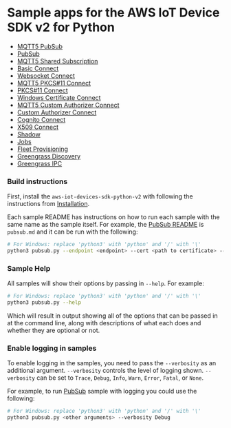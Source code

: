 # Sample apps for the AWS IoT Device SDK v2 for Python

* [MQTT5 PubSub](./mqtt5_pubsub.md)
* [PubSub](./pubsub.md)
* [MQTT5 Shared Subscription](./mqtt5_shared_subscription.md)
* [Basic Connect](./basic_connect.md)
* [Websocket Connect](./websocket_connect.md)
* [MQTT5 PKCS#11 Connect](./mqtt5_pkcs11_connect.md)
* [PKCS#11 Connect](./pkcs11_connect.md)
* [Windows Certificate Connect](./windows_cert_connect/README.md)
* [MQTT5 Custom Authorizer Connect](./mqtt5_custom_authorizer_connect.md)
* [Custom Authorizer Connect](./custom_authorizer_connect.md)
* [Cognito Connect](./cognito_connect.md)
* [X509 Connect](./x509_connect.md)
* [Shadow](./shadow.md)
* [Jobs](./jobs.md)
* [Fleet Provisioning](./fleetprovisioning.md)
* [Greengrass Discovery](./basic_discovery.md)
* [Greengrass IPC](./ipc_greengrass.md)

### Build instructions

First, install the `aws-iot-devices-sdk-python-v2` with following the instructions from [Installation](../README.md#Installation).

Each sample README has instructions on how to run each sample with the same name as the sample itself. For example, the [PubSub README](./pubsub.md) is `pubsub.md` and it can be run with the following:

``` sh
# For Windows: replace 'python3' with 'python' and '/' with '\'
python3 pubsub.py --endpoint <endpoint> --cert <path to certificate> --key <path to private key>
```

### Sample Help

All samples will show their options by passing in `--help`. For example:

``` sh
# For Windows: replace 'python3' with 'python' and '/' with '\'
python3 pubsub.py --help
```

Which will result in output showing all of the options that can be passed in at the command line, along with descriptions of what each does and whether they are optional or not.

### Enable logging in samples

To enable logging in the samples, you need to pass the `--verbosity` as an additional argument. `--verbosity` controls the level of logging shown. `--verbosity` can be set to `Trace`, `Debug`, `Info`, `Warn`, `Error`, `Fatal`, or `None`.

For example, to run [PubSub](./pubsub/README.md) sample with logging you could use the following:

``` sh
# For Windows: replace 'python3' with 'python' and '/' with '\'
python3 pubsub.py <other arguments> --verbosity Debug
```
